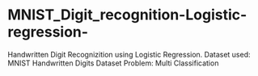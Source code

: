 # MNIST_Digit_recognition-Logistic-regression-

Handwritten Digit Recognizition using Logistic Regression.
Dataset used: MNIST Handwritten Digits Dataset
Problem: Multi Classification
